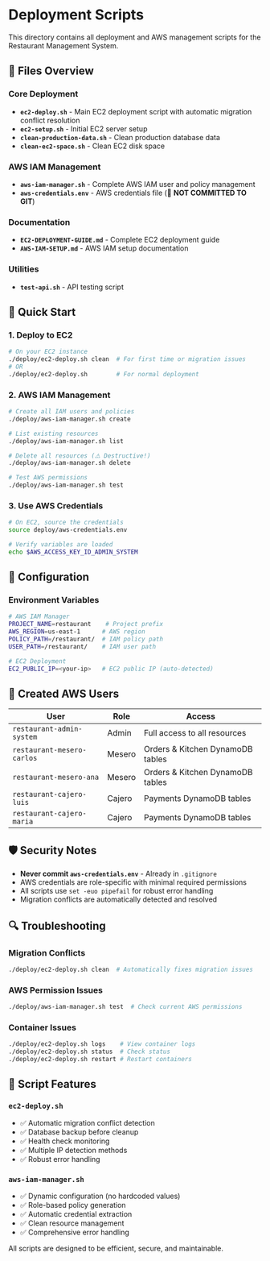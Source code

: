 # Deployment Scripts

This directory contains all deployment and AWS management scripts for the Restaurant Management System.

## 📁 Files Overview

### Core Deployment
- **`ec2-deploy.sh`** - Main EC2 deployment script with automatic migration conflict resolution
- **`ec2-setup.sh`** - Initial EC2 server setup
- **`clean-production-data.sh`** - Clean production database data
- **`clean-ec2-space.sh`** - Clean EC2 disk space

### AWS IAM Management
- **`aws-iam-manager.sh`** - Complete AWS IAM user and policy management
- **`aws-credentials.env`** - AWS credentials file (🚨 **NOT COMMITTED TO GIT**)

### Documentation
- **`EC2-DEPLOYMENT-GUIDE.md`** - Complete EC2 deployment guide
- **`AWS-IAM-SETUP.md`** - AWS IAM setup documentation

### Utilities
- **`test-api.sh`** - API testing script

## 🚀 Quick Start

### 1. Deploy to EC2
```bash
# On your EC2 instance
./deploy/ec2-deploy.sh clean  # For first time or migration issues
# OR
./deploy/ec2-deploy.sh        # For normal deployment
```

### 2. AWS IAM Management
```bash
# Create all IAM users and policies
./deploy/aws-iam-manager.sh create

# List existing resources
./deploy/aws-iam-manager.sh list

# Delete all resources (⚠️ Destructive!)
./deploy/aws-iam-manager.sh delete

# Test AWS permissions
./deploy/aws-iam-manager.sh test
```

### 3. Use AWS Credentials
```bash
# On EC2, source the credentials
source deploy/aws-credentials.env

# Verify variables are loaded
echo $AWS_ACCESS_KEY_ID_ADMIN_SYSTEM
```

## 🔧 Configuration

### Environment Variables
```bash
# AWS IAM Manager
PROJECT_NAME=restaurant    # Project prefix
AWS_REGION=us-east-1      # AWS region
POLICY_PATH=/restaurant/  # IAM policy path
USER_PATH=/restaurant/    # IAM user path

# EC2 Deployment
EC2_PUBLIC_IP=<your-ip>   # EC2 public IP (auto-detected)
```

## 👥 Created AWS Users

| User | Role | Access |
|------|------|--------|
| `restaurant-admin-system` | Admin | Full access to all resources |
| `restaurant-mesero-carlos` | Mesero | Orders & Kitchen DynamoDB tables |
| `restaurant-mesero-ana` | Mesero | Orders & Kitchen DynamoDB tables |
| `restaurant-cajero-luis` | Cajero | Payments DynamoDB tables |
| `restaurant-cajero-maria` | Cajero | Payments DynamoDB tables |

## 🛡️ Security Notes

- **Never commit `aws-credentials.env`** - Already in `.gitignore`
- AWS credentials are role-specific with minimal required permissions
- All scripts use `set -euo pipefail` for robust error handling
- Migration conflicts are automatically detected and resolved

## 🔍 Troubleshooting

### Migration Conflicts
```bash
./deploy/ec2-deploy.sh clean  # Automatically fixes migration issues
```

### AWS Permission Issues
```bash
./deploy/aws-iam-manager.sh test  # Check current AWS permissions
```

### Container Issues
```bash
./deploy/ec2-deploy.sh logs    # View container logs
./deploy/ec2-deploy.sh status  # Check status
./deploy/ec2-deploy.sh restart # Restart containers
```

## 📝 Script Features

### `ec2-deploy.sh`
- ✅ Automatic migration conflict detection
- ✅ Database backup before cleanup
- ✅ Health check monitoring
- ✅ Multiple IP detection methods
- ✅ Robust error handling

### `aws-iam-manager.sh`
- ✅ Dynamic configuration (no hardcoded values)
- ✅ Role-based policy generation
- ✅ Automatic credential extraction
- ✅ Clean resource management
- ✅ Comprehensive error handling

All scripts are designed to be efficient, secure, and maintainable.